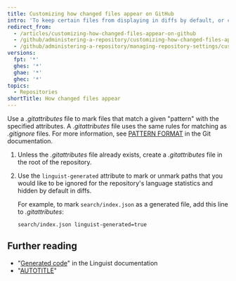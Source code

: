 ```yaml
---
title: Customizing how changed files appear on GitHub
intro: 'To keep certain files from displaying in diffs by default, or counting toward the repository language, you can mark them with the `linguist-generated` attribute in a *.gitattributes* file.'
redirect_from:
  - /articles/customizing-how-changed-files-appear-on-github
  - /github/administering-a-repository/customizing-how-changed-files-appear-on-github
  - /github/administering-a-repository/managing-repository-settings/customizing-how-changed-files-appear-on-github
versions:
  fpt: '*'
  ghes: '*'
  ghae: '*'
  ghec: '*'
topics:
  - Repositories
shortTitle: How changed files appear
---
```

Use a _.gitattributes_ file to mark files that match a given "pattern" with the specified attributes. A _.gitattributes_ file uses the same rules for matching as _.gitignore_ files. For more information, see [PATTERN FORMAT](https://www.git-scm.com/docs/gitignore#_pattern_format) in the Git documentation.

1. Unless the _.gitattributes_ file already exists, create a _.gitattributes_ file in the root of the repository.
2. Use the `linguist-generated` attribute to mark or unmark paths that you would like to be ignored for the repository's language statistics and hidden by default in diffs.

   For example, to mark `search/index.json` as a generated file, add this line to _.gitattributes_:

   ```
   search/index.json linguist-generated=true
   ```

## Further reading

- "[Generated code](https://github.com/github-linguist/linguist/blob/master/docs/overrides.md#generated-code)" in the Linguist documentation
- "[AUTOTITLE](/repositories/working-with-files/managing-files/creating-new-files)"
